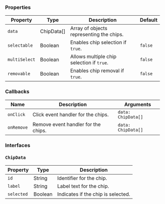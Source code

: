 ### Properties

| Property      | Type       | Description                               | Default |
| ------------- | ---------- | ----------------------------------------- | ------- |
| `data`        | ChipData[] | Array of objects representing the chips.  |         |
| `selectable`  | Boolean    | Enables chip selection if `true`.         | `false` |
| `multiSelect` | Boolean    | Allows multiple chip selection if `true`. | `false` |
| `removable`   | Boolean    | Enables chip removal if `true`.           | `false` |

### Callbacks

| Name       | Description                         | Arguments          |
| ---------- | ----------------------------------- | ------------------ |
| `onClick`  | Click event handler for the chips.  | `data: ChipData[]` |
| `onRemove` | Remove event handler for the chips. | `data: ChipData[]` |

### Interfaces

### `ChipData`

| Property   | Type    | Description                        |
| ---------- | ------- | ---------------------------------- |
| `id`       | String  | Identifier for the chip.           |
| `label`    | String  | Label text for the chip.           |
| `selected` | Boolean | Indicates if the chip is selected. |
